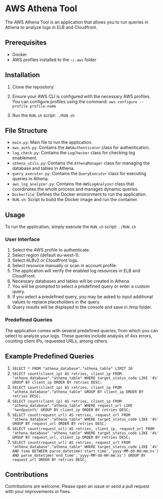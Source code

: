 # AWS Athena Tool
The AWS Athena Tool is an application that allows you to run queries in Athena to analyze logs in ELB and Cloudfront.

## Prerequisites
- Docker
- AWS profiles installed to the `~/.aws` folder

## Installation
1. Clone the repository:
2. Ensure your AWS CLI is configured with the necessary AWS profiles. You can configure profiles using the command:
`aws configure --profile profile-name`

3. Run the `RUN.sh` script:
`./RUN.sh`

## File Structure
-  `main.py`: Main file to run the application.
-  `aws_auth.py`: Contains the `AWSAuthenticator` class for authentication.
-  `log_check.py`: Contains the `LogChecker` class for checking log enablement.
-  `athena_utils.py`: Contains the `AthenaManager` class for managing the database and tables in Athena.
-  `query_executor.py`: Contains the `QueryExecutor` class for executing queries in Athena.
-  `aws_log_analyzer.py`: Contains the `AWSLogAnalyzer` class that coordinates the whole process and manages dynamic queries.
-  `Dockerfile`: Defines the Docker environment to run the application.
-  `RUN.sh`: Script to build the Docker image and run the container.

## Usage
To run the application, simply execute the `RUN.sh` script:
`./RUN.sh`

### User Interface
1. Select the AWS profile to authenticate.
2. Select region (default eu-west-1).
3. Select ALBv2 or Cloudfront logs.
4. Select resource manually or scan in account profile.
5. The application will verify the enabled log resources in ELB and CloudFront.
6. Necessary databases and tables will be created in Athena.
7. You will be prompted to select a predefined query or enter a custom query.
8. If you select a predefined query, you may be asked to input additional values to replace placeholders in the query.
9. Query results will be displayed in the console and save in /tmp folder.

### Predefined Queries
The application comes with several predefined queries, from which you can select to analyze your logs. These queries include analysis of 4xx errors, counting client IPs, requested URLs, among others.
  
## Example Predefined Queries
1.  `SELECT * FROM "athena_database"."athena_table" LIMIT 20`
2.  `SELECT count(client_ip) AS retries, client_ip FROM "athena_database"."athena_table" WHERE target_status_code LIKE '4%' GROUP BY client_ip ORDER BY retries DESC;`
3.  `SELECT count(client_ip) AS retries, client_ip FROM "athena_database"."athena_table" GROUP BY client_ip ORDER BY retries DESC;`
4.  `SELECT count(client_ip) AS retries, client_ip FROM "athena_database"."athena_table" WHERE request_url LIKE '%endpoint%' GROUP BY client_ip ORDER BY retries DESC;`
5.  `SELECT count(request_url) AS retries, request_url FROM "athena_database"."athena_table" WHERE target_status_code LIKE '4%' GROUP BY request_url ORDER BY retries DESC;`
6.  `SELECT count(request_url) AS retries, client_ip, request_url FROM "athena_database"."athena_table" WHERE target_status_code LIKE '4%' GROUP BY request_url, client_ip ORDER BY retries DESC;`
7.  `SELECT count(request_url) AS retries, request_url FROM "athena_database"."athena_table" WHERE target_status_code LIKE '4%' AND time BETWEEN parse_datetime('start_time','yyyy-MM-dd-HH:mm:ss') AND parse_datetime('end_time','yyyy-MM-dd-HH:mm:ss') GROUP BY request_url ORDER BY retries DESC;`

## Contributions
Contributions are welcome. Please open an issue or send a pull request with your improvements or fixes.